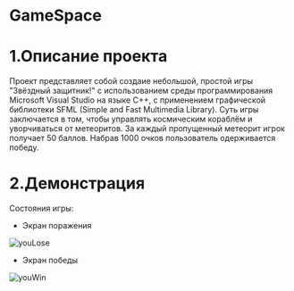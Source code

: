 # GameSpace

# 1.Описание проекта
Проект представляет собой создаие небольшой, простой игры "Звёздный защитник!" с использованием среды программирования Microsoft Visual Studio на языке C++, с применением графической библиотеки SFML (Simple and Fast Multimedia Library). Суть игры заключается в том, чтобы управлять космическим кораблём и уворчиваться от метеоритов. За каждый пропущенный метеорит игрок получает 50 баллов. Набрав 1000 очков пользователь одерживается победу.
# 2.Демонстрация
Состояния игры:
- Экран поражения

![youLose](https://github.com/Bus1nk4/GameSpace/assets/170882831/37e95490-276c-4eb7-865c-ed17ec660c12)
- Экран победы

![youWin](https://github.com/Bus1nk4/GameSpace/assets/170882831/eb627a62-02b3-4041-a4ef-44c6f4441f4b)
